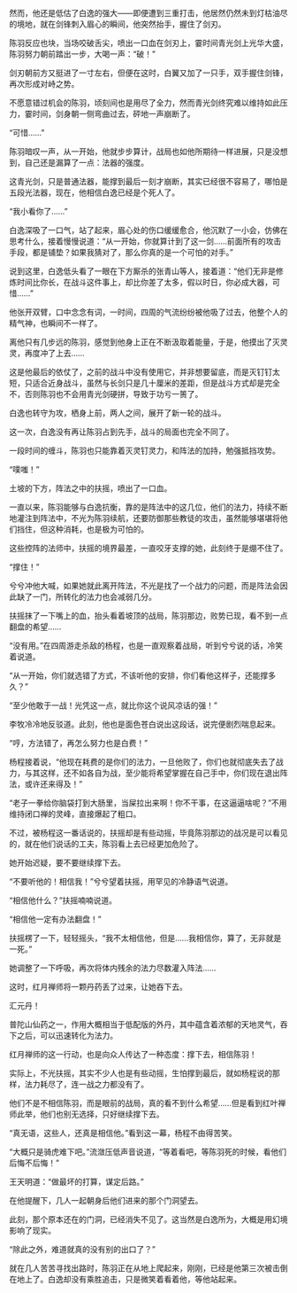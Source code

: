 然而，他还是低估了白逸的强大——即便遭到三重打击，他居然仍然未到灯枯油尽的境地，就在剑锋刺入眉心的瞬间，他突然抬手，握住了剑刃。

陈羽反应也块，当场咬破舌尖，喷出一口血在剑刃上，霎时间青光剑上光华大盛，陈羽努力朝前踏出一步，大喝一声：“破！”

剑刃朝前方又挺进了一寸左右，但便在这时，白翼又加了一只手，双手握住剑锋，再次形成对峙之势。

不愿意错过机会的陈羽，顷刻间也是用尽了全力，然而青光剑终究难以维持如此压力，霎时间，剑身朝一侧弯曲过去，砰地一声崩断了。

“可惜……”

陈羽暗叹一声，从一开始，他就步步算计，战局也如他所期待一样进展，只是没想到，自己还是漏算了一点：法器的强度。

这青光剑，只是普通法器，能撑到最后一刻才崩断，其实已经很不容易了，哪怕是五段光法器，现在，他相信白逸已经是个死人了。

“我小看你了……”

白逸深吸了一口气，站了起来，眉心处的伤口缓缓愈合，他沉默了一小会，仿佛在思考什么，接着慢慢说道：“从一开始，你就算计到了这一剑……前面所有的攻击手段，都是铺垫？如果我猜对了，那么你真的是一个可怕的对手。”

说到这里，白逸低头看了一眼在下方厮杀的张青山等人，接着道：“他们无非是修炼时间比你长，在战斗这件事上，却比你差了太多，假以时日，你必成大器，可惜……”

他张开双臂，口中念念有词，一时间，四周的气流纷纷被他吸了过去，他整个人的精气神，也瞬间不一样了。

离他只有几步远的陈羽，感觉到他身上正在不断汲取着能量，于是，他摸出了灭灵灵，再度冲了上去……

这是他最后的依仗了，之前的战斗中没有使用它，并非想要留底，而是灭钉钉太短，只适合近身战斗，虽然与长剑只是几十厘米的差距，但是战斗方式却是完全不，否则陈羽也不会用青光剑硬拼，导致于功亏一篑了。

白逸也转守为攻，栖身上前，两人之间，展开了新一轮的战斗。

这一次，白逸没有再让陈羽占到先手，战斗的局面也完全不同了。

一段时间的缠斗，陈羽也只能靠着灭灵钉灵力，和阵法的加持，勉强抵挡攻势。

“噗嗤！”

土坡的下方，阵法之中的扶摇，喷出了一口血。

一直以来，陈羽能够与白逸抗衡，靠的是阵法中的这几位，他们的法力，持续不断地灌注到阵法中，不光为陈羽续航，还要防御那些教徒的攻击，虽然能够堪堪将他们挡住，但这种消耗，也是极为可怕的。

这些控阵的法师中，扶摇的境界最差，一直咬牙支撑的她，此刻终于是绷不住了。

“撑住！”

兮兮冲他大喊，如果她就此离开阵法，不光是找了一个战力的问题，而是阵法会因此缺了一门，所转化的法力也会减弱几分。

扶摇抹了一下嘴上的血，抬头看着坡顶的战局，陈羽那边，败势已现，看不到一点翻盘的希望……

“没有用。”在四周游走杀敌的杨程，也是一直观察着战局，听到兮兮说的话，冷笑着说道。

“从一开始，你们就选错了方式，不该听他的安排，你们看他这样子，还能撑多久？”

“至少他敢于一战！光凭这一点，就比你这个说风凉话的强！”

李牧冷冷地反驳道。此刻，他也是面色苍白说出这段话，说完便剧烈喘息起来。

“哼，方法错了，再怎么努力也是白费！”

杨程接着说，“他现在耗费的是你们的法力，一旦他败了，你们也就彻底失去了战力，与其这样，还不如各自为战，至少能将希望掌握在自己手中，你们现在退出阵法，或许还来得及！”

“老子一拳给你脑袋打到大肠里，当屎拉出来啊！你不干事，在这逼逼啥呢？”不用维持闭口禅的灵峰，直接爆起了粗口。

不过，被杨程这一番话说的，扶摇却是有些动摇，毕竟陈羽那边的战况是可以看见的，就在他们说话的工夫，陈羽看上去已经更加危险了。

她开始迟疑，要不要继续撑下去。

“不要听他的！相信我！”兮兮望着扶摇，用罕见的冷静语气说道。

“相信他什么？”扶摇喃喃说道。

“相信他一定有办法翻盘！”

扶摇楞了一下，轻轻摇头，“我不太相信他，但是……我相信你，算了，无非就是一死。”

她调整了一下呼吸，再次将体内残余的法力尽数灌入阵法……

这时，红月禅师将一颗丹药丢了过来，让她吞下去。

汇元丹！

普陀山仙药之一，作用大概相当于低配版的外丹，其中蕴含着浓郁的天地灵气，吞下之后，可以迅速转化为法力。

红月禅师的这一行动，也是向众人传达了一种态度：撑下去，相信陈羽！

实际上，不光扶摇，其实不少人也是有些动摇，生怕撑到最后，就如杨程说的那样，法力耗尽了，连一战之力都没有了。

他们不是不相信陈羽，而是眼前的战局，真的看不到什么希望……但是看到红叶禅师此举，他们也别无选择，只好继续撑下去。

“真无语，这些人，还真是相信他。”看到这一幕，杨程不由得苦笑。

“大概只是骑虎难下吧。”流潋压低声音说道，“等着看吧，等陈羽死的时候，看他们后悔不后悔！”

王天明道：“做最坏的打算，谋定后路。”

在他提醒下，几人一起朝身后他们进来的那个门洞望去。

此刻，那个原本还在的门洞，已经消失不见了。这当然是白逸所为，大概是用幻境影响了现实。

“除此之外，难道就真的没有别的出口了？”

就在几人苦苦寻找出路时，陈羽正在从地上爬起来，刚刚，已经是他第三次被击倒在地上了。白逸却没有乘胜追击，只是微笑着看着他，等他站起来。
